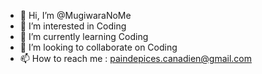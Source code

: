 - 👋 Hi, I’m @MugiwaraNoMe
- 👀 I’m interested in Coding
- 🌱 I’m currently learning Coding
- 💞️ I’m looking to collaborate on Coding
- 📫 How to reach me : paindepices.canadien@gmail.com

<!---
MugiwaraNoMe/MugiwaraNoMe is a ✨ special ✨ repository because its `README.md` (this file) appears on your GitHub profile.
You can click the Preview link to take a look at your changes.
--->
